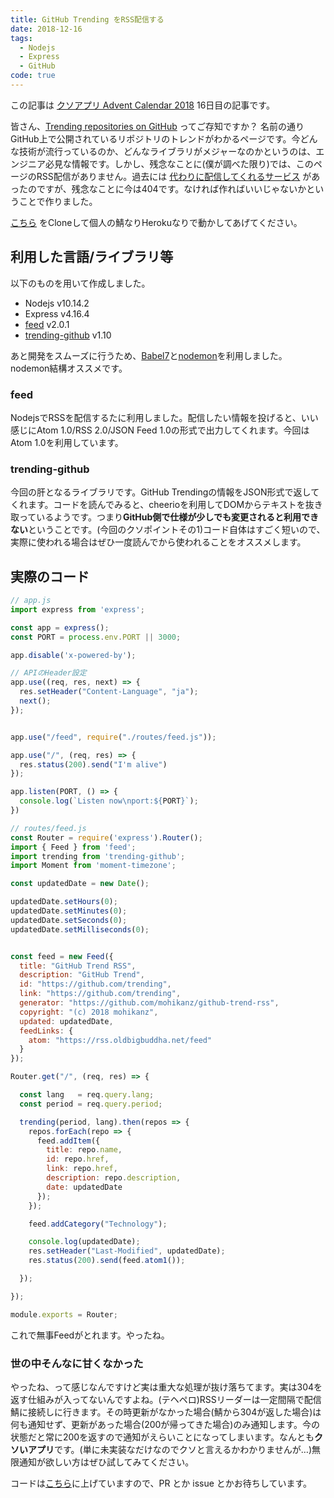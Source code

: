 ```yaml
---
title: GitHub Trending をRSS配信する
date: 2018-12-16
tags:
  - Nodejs
  - Express
  - GitHub
code: true
---
```

この記事は [クソアプリ Advent Calendar 2018](https://qiita.com/advent-calendar/2018/kuso-app) 16日目の記事です。

皆さん、[Trending repositories on GitHub](https://github.com/trending) ってご存知ですか？ 名前の通りGitHub上で公開されているリポジトリのトレンドがわかるページです。今どんな技術が流行っているのか、どんなライブラリがメジャーなのかというのは、エンジニア必見な情報です。しかし、残念なことに(僕が調べた限り)では、このページのRSS配信がありません。過去には [代わりに配信してくれるサービス](http://github-trends.ryotarai.info/) があったのですが、残念なことに今は404です。なければ作ればいいじゃないかということで作りました。

[こちら](https://github.com/mohikanz/github-trend-rss) をCloneして個人の鯖なりHerokuなりで動かしてあげてください。

## 利用した言語/ライブラリ等

以下のものを用いて作成しました。

- Nodejs v10.14.2
- Express v4.16.4
- [feed](https://github.com/jpmonette/feed) v2.0.1
- [trending-github](https://github.com/ecrmnn/trending-github) v1.10

あと開発をスムーズに行うため、[Babel7](https://babeljs.io/)と[nodemon](https://nodemon.io/)を利用しました。nodemon結構オススメです。

### feed

NodejsでRSSを配信するたに利用しました。配信したい情報を投げると、いい感じにAtom 1.0/RSS 2.0/JSON Feed 1.0の形式で出力してくれます。今回はAtom 1.0を利用しています。

### trending-github

今回の肝となるライブラリです。GitHub Trendingの情報をJSON形式で返してくれます。コードを読んでみると、cheerioを利用してDOMからテキストを抜き取っているようです。つまり**GitHub側で仕様が少しでも変更されると利用できない**ということです。(今回のクソポイントその1)コード自体はすごく短いので、実際に使われる場合はぜひ一度読んでから使われることをオススメします。

## 実際のコード

```javascript
// app.js
import express from 'express';

const app = express();
const PORT = process.env.PORT || 3000;

app.disable('x-powered-by');

// APIのHeader設定
app.use((req, res, next) => {
  res.setHeader("Content-Language", "ja");
  next();
});


app.use("/feed", require("./routes/feed.js"));

app.use("/", (req, res) => {
  res.status(200).send("I'm alive")
});

app.listen(PORT, () => {
  console.log(`Listen now\nport:${PORT}`);
})

```

```javascript
// routes/feed.js
const Router = require('express').Router();
import { Feed } from 'feed';
import trending from 'trending-github';
import Moment from 'moment-timezone';

const updatedDate = new Date();

updatedDate.setHours(0);
updatedDate.setMinutes(0);
updatedDate.setSeconds(0);
updatedDate.setMilliseconds(0);


const feed = new Feed({
  title: "GitHub Trend RSS",
  description: "GitHub Trend",
  id: "https://github.com/trending",
  link: "https://github.com/trending",
  generator: "https://github.com/mohikanz/github-trend-rss",
  copyright: "(c) 2018 mohikanz",
  updated: updatedDate,
  feedLinks: {
    atom: "https://rss.oldbigbuddha.net/feed"
  }
});

Router.get("/", (req, res) => {

  const lang   = req.query.lang;
  const period = req.query.period;

  trending(period, lang).then(repos => {
    repos.forEach(repo => {
      feed.addItem({
        title: repo.name,
        id: repo.href,
        link: repo.href,
        description: repo.description,
        date: updatedDate
      });
    });

    feed.addCategory("Technology");

    console.log(updatedDate);
    res.setHeader("Last-Modified", updatedDate);
    res.status(200).send(feed.atom1());

  });

});

module.exports = Router;
```

これで無事Feedがとれます。やったね。

### 世の中そんなに甘くなかった

やったね、って感じなんですけど実は重大な処理が抜け落ちてます。実は304を返す仕組みが入ってないんですよね。(テヘペロ)RSSリーダーは一定間隔で配信鯖に接続しに行きます。その時更新がなかった場合(鯖から304が返した場合)は何も通知せず、更新があった場合(200が帰ってきた場合)のみ通知します。今の状態だと常に200を返すので通知がえらいことになってしまいます。なんとも**クソいアプリ**です。(単に未実装なだけなのでクソと言えるかわかりませんが…)無限通知が欲しい方はぜひ試してみてください。

コードは[こちら](https://github.com/mohikanz/github-trend-rss)に上げていますので、PR とか issue とかお待ちしています。
